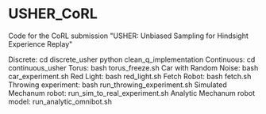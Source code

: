 # USHER_CoRL
Code for the CoRL submission "USHER: Unbiased Sampling for Hindsight Experience Replay"


Discrete: 
	cd discrete_usher
	python clean_q_implementation
Continuous: 
	cd continuous_usher
	Torus: bash torus_freeze.sh
	Car with Random Noise: bash car_experiment.sh
	Red Light: bash red_light.sh
	Fetch Robot: bash fetch.sh
	Throwing experiment: bash run_throwing_experiment.sh
	Simulated Mechanum robot: run_sim_to_real_experiment.sh
	Analytic Mechanum robot model: run_analytic_omnibot.sh

